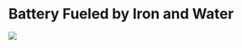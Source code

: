 # Battery Fueled by Iron and Water

[![](http://img.youtube.com/vi/HmtI8Wat7rY/0.jpg)](http://www.youtube.com/watch?v=HmtI8Wat7rY)













